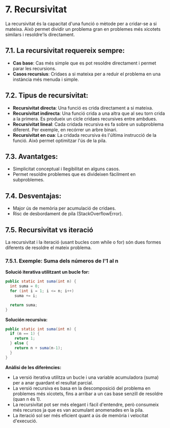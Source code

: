 # 7. Recursivitat

La recursivitat és la capacitat d'una funció o mètode per a cridar-se a si mateixa. Això permet dividir un problema gran en problemes més xicotets similars i resoldre'ls directament.

## 7.1. La recursivitat requereix sempre:

- **Cas base**: Cas més simple que es pot resoldre directament i permet parar les recursions.
- **Casos recursius**: Cridaes a si mateixa per a reduir el problema en una instància més menuda i simple.

## 7.2. Tipus de recursivitat:

- **Recursivitat directa**: Una funció es crida directament a si mateixa.
- **Recursivitat indirecta**: Una funció crida a una altra que al seu torn crida a la primera. Es produeix un cicle cridaes recursives entre ambdues.
- **Recursivitat lineal**: Cada cridada recursiva es fa sobre un subproblema diferent. Per exemple, en recórrer un arbre binari.
- **Recursivitat en cua**: La cridada recursiva és l'última instrucció de la funció. Això permet optimitzar l'ús de la pila.

## 7.3. Avantatges:

- Simplicitat conceptual i llegibilitat en alguns casos.
- Permet resoldre problemes que es divideixen fàcilment en subproblemes.

## 7.4. Desventajas:

- Major ús de memòria per acumulació de cridaes.
- Risc de desbordament de pila (StackOverflowError).

## 7.5. Recursivitat vs iteració

La recursivitat i la iteració (usant bucles com while o for) són dues formes diferents de resoldre el mateix problema.

### 7.5.1. Exemple: Suma dels números de l'1 al n

**Solució iterativa utilitzant un bucle for:**

```java
public static int suma(int n) {
  int suma = 0;
  for (int i = 1; i <= n; i++) 
    suma += i;

  return suma; 
}
```

**Solución recursiva:**

```java
public static int suma(int n) {
  if (n == 1) {
    return 1;
  } else {
    return n + suma(n-1);
  }
}
```

**Anàlisi de les diferències:**

- La versió iterativa utilitza un bucle i una variable acumuladora (suma) per a anar guardant el resultat parcial.
- La versió recursiva es basa en la descomposició del problema en problemes més xicotets, fins a arribar a un cas base senzill de resoldre (quan n és 1).
- La recursivitat pot ser més elegant i fàcil d'entendre, però consumeix més recursos ja que es van acumulant anomenades en la pila.
- La iteració sol ser més eficient quant a ús de memòria i velocitat d'execució.
